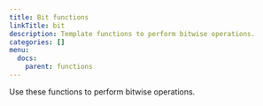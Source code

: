 ```yaml
---
title: Bit functions
linkTitle: bit
description: Template functions to perform bitwise operations.
categories: []
menu:
  docs:
    parent: functions
---
```


Use these functions to perform bitwise operations.
